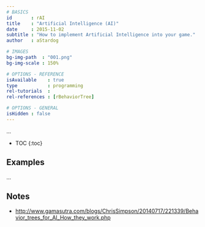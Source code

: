```yaml
---
# BASICS
id       : rAI
title    : "Artificial Intelligence (AI)"
date     : 2015-11-02
subtitle : "How to implement Artificial Intelligence into your game."
author   : aStardog

# IMAGES
bg-img-path  : "001.png"
bg-img-scale : 150%

# OPTIONS - REFERENCE
isAvailable    : true
type           : programming
rel-tutorials  : 
rel-references : [rBehaviorTree]

# OPTIONS - GENERAL
isHidden : false
---
```

...

* TOC
{:toc}

## Examples

...

## Notes

* http://www.gamasutra.com/blogs/ChrisSimpson/20140717/221339/Behavior_trees_for_AI_How_they_work.php